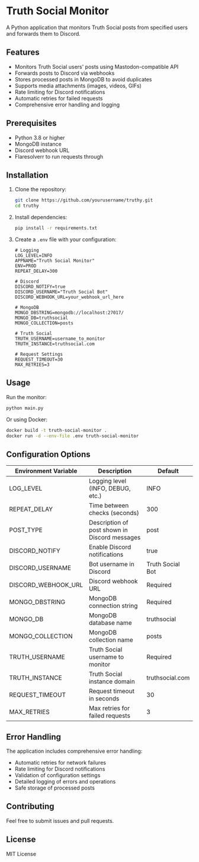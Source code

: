 # Truth Social Monitor

A Python application that monitors Truth Social posts from specified users and forwards them to Discord.

## Features

- Monitors Truth Social users' posts using Mastodon-compatible API
- Forwards posts to Discord via webhooks
- Stores processed posts in MongoDB to avoid duplicates
- Supports media attachments (images, videos, GIFs)
- Rate limiting for Discord notifications
- Automatic retries for failed requests
- Comprehensive error handling and logging

## Prerequisites

- Python 3.8 or higher
- MongoDB instance
- Discord webhook URL
- Flaresolverr to run requests through

## Installation

1. Clone the repository:
   ```bash
   git clone https://github.com/yourusername/truthy.git
   cd truthy
   ```

2. Install dependencies:
   ```bash
   pip install -r requirements.txt
   ```

3. Create a `.env` file with your configuration:
   ```env
   # Logging
   LOG_LEVEL=INFO
   APPNAME="Truth Social Monitor"
   ENV=PROD
   REPEAT_DELAY=300

   # Discord
   DISCORD_NOTIFY=true
   DISCORD_USERNAME="Truth Social Bot"
   DISCORD_WEBHOOK_URL=your_webhook_url_here

   # MongoDB
   MONGO_DBSTRING=mongodb://localhost:27017/
   MONGO_DB=truthsocial
   MONGO_COLLECTION=posts

   # Truth Social
   TRUTH_USERNAME=username_to_monitor
   TRUTH_INSTANCE=truthsocial.com

   # Request Settings
   REQUEST_TIMEOUT=30
   MAX_RETRIES=3
   ```

## Usage

Run the monitor:
```bash
python main.py
```

Or using Docker:
```bash
docker build -t truth-social-monitor .
docker run -d --env-file .env truth-social-monitor
```

## Configuration Options

| Environment Variable | Description | Default |
|---------------------|-------------|---------|
| LOG_LEVEL | Logging level (INFO, DEBUG, etc.) | INFO |
| REPEAT_DELAY | Time between checks (seconds) | 300 |
| POST_TYPE | Description of post shown in Discord messages | post |
| DISCORD_NOTIFY | Enable Discord notifications | true |
| DISCORD_USERNAME | Bot username in Discord | Truth Social Bot |
| DISCORD_WEBHOOK_URL | Discord webhook URL | Required |
| MONGO_DBSTRING | MongoDB connection string | Required |
| MONGO_DB | MongoDB database name | truthsocial |
| MONGO_COLLECTION | MongoDB collection name | posts |
| TRUTH_USERNAME | Truth Social username to monitor | Required |
| TRUTH_INSTANCE | Truth Social instance domain | truthsocial.com |
| REQUEST_TIMEOUT | Request timeout in seconds | 30 |
| MAX_RETRIES | Max retries for failed requests | 3 |

## Error Handling

The application includes comprehensive error handling:
- Automatic retries for network failures
- Rate limiting for Discord notifications
- Validation of configuration settings
- Detailed logging of errors and operations
- Safe storage of processed posts

## Contributing

Feel free to submit issues and pull requests.

## License

MIT License
